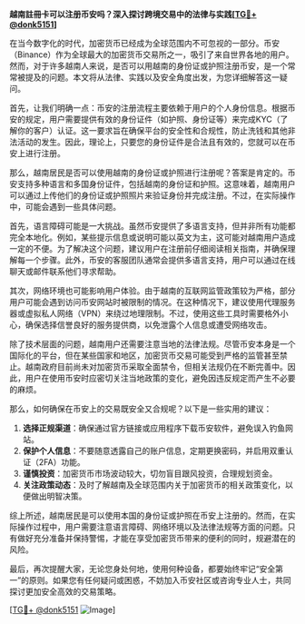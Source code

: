 **越南註冊卡可以注册币安吗？深入探讨跨境交易中的法律与实践[[TG💪+ @donk5151](https://t.me/s/donk5151)]**

在当今数字化的时代，加密货币已经成为全球范围内不可忽视的一部分。币安（Binance）作为全球最大的加密货币交易所之一，吸引了来自世界各地的用户。然而，对于许多越南人来说，是否可以用越南的身份证或护照注册币安，是一个常常被提及的问题。本文将从法律、实践以及安全角度出发，为您详细解答这一疑问。

首先，让我们明确一点：币安的注册流程主要依赖于用户的个人身份信息。根据币安的规定，用户需要提供有效的身份证件（如护照、身份证等）来完成KYC（了解你的客户）认证。这一要求旨在确保平台的安全性和合规性，防止洗钱和其他非法活动的发生。因此，理论上，只要您的身份证件是合法且有效的，您就可以在币安上进行注册。

那么，越南居民是否可以使用越南的身份证或护照进行注册呢？答案是肯定的。币安支持多种语言和多国身份证件，包括越南的身份证和护照。这意味着，越南用户可以通过上传他们的身份证或护照照片来验证身份并完成注册。不过，在实际操作中，可能会遇到一些具体问题。

首先，语言障碍可能是一大挑战。虽然币安提供了多语言支持，但并非所有功能都完全本地化。例如，某些提示信息或说明可能以英文为主，这可能对越南用户造成一定的不便。为了解决这个问题，建议用户在注册前仔细阅读相关指南，并确保理解每一个步骤。此外，币安的客服团队通常会提供多语言支持，用户可以通过在线聊天或邮件联系他们寻求帮助。

其次，网络环境也可能影响用户体验。由于越南的互联网监管政策较为严格，部分用户可能会遇到访问币安网站时被限制的情况。在这种情况下，建议使用代理服务器或虚拟私人网络（VPN）来绕过地理限制。不过，使用这些工具时需要格外小心，确保选择信誉良好的服务提供商，以免泄露个人信息或遭受网络攻击。

除了技术层面的问题，越南用户还需要注意当地的法律法规。尽管币安本身是一个国际化的平台，但在某些国家和地区，加密货币交易可能受到严格的监管甚至禁止。越南政府目前尚未对加密货币采取全面禁令，但相关法规仍在不断完善中。因此，用户在使用币安时应密切关注当地政策的变化，避免因违反规定而产生不必要的麻烦。

那么，如何确保在币安上的交易既安全又合规呢？以下是一些实用的建议：

1. **选择正规渠道**：确保通过官方链接或应用程序下载币安软件，避免误入钓鱼网站。
2. **保护个人信息**：不要随意透露自己的账户信息，定期更换密码，并启用双重认证（2FA）功能。
3. **谨慎投资**：加密货币市场波动较大，切勿盲目跟风投资，合理规划资金。
4. **关注政策动态**：及时了解越南及全球范围内关于加密货币的相关政策变化，以便做出明智决策。

综上所述，越南居民是可以使用本国的身份证或护照在币安上注册的。然而，在实际操作过程中，用户需要注意语言障碍、网络环境以及法律法规等方面的问题。只有做好充分准备并保持警惕，才能在享受加密货币带来的便利的同时，规避潜在的风险。

最后，再次提醒大家，无论您身处何地，使用何种设备，都要始终牢记“安全第一”的原则。如果您有任何疑问或困惑，不妨加入币安社区或咨询专业人士，共同探讨更加安全高效的交易策略。

[[TG💪+ @donk5151](https://t.me/s/donk5151) ![Image](https://i.postimg.cc/rwNCRYN7/Snipaste-2025-04-30-17-27-05.png)]